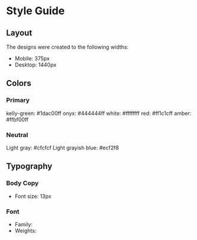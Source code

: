 # Style Guide

## Layout

The designs were created to the following widths:

- Mobile: 375px
- Desktop: 1440px

## Colors

### Primary

kelly-green: #1dac00ff
onyx: #444444ff
white: #ffffffff
red: #ff1c1cff
amber: #ffbf00ff

### Neutral

Light gray: #cfcfcf
Light grayish blue: #ecf2f8

## Typography

### Body Copy

- Font size: 13px

### Font

- Family:
- Weights: 